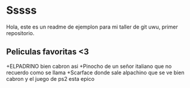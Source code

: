 # Sssss
 Hola, este es un readme de ejemplon para mi taller de git uwu, primer repositorio.

## Peliculas favoritas <3
 +ELPADRINO bien cabron asi 
 +Pinocho de un señor italiano que no recuerdo como se llama
 +Scarface donde sale alpachino que se ve bien cabron y el juego de ps2 esta epico
 

